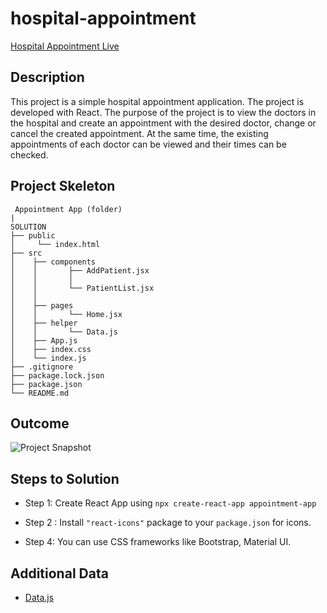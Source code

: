 # hospital-appointment

[Hospital Appointment Live](https://hospital-appointment-page.netlify.app/)

## Description

This project is a simple hospital appointment application. The project is developed with React. The purpose of the project is to view the doctors in the hospital and create an appointment with the desired doctor, change or cancel the created appointment. At the same time, the existing appointments of each doctor can be viewed and their times can be checked.

## Project Skeleton

```
 Appointment App (folder)
|        
SOLUTION
├── public
│     └── index.html
├── src
│    ├── components
│    │       ├── AddPatient.jsx
│    │       │
│    │       └── PatientList.jsx
│    │
│    ├── pages
│    │       └── Home.jsx
│    ├── helper
│    │       └── Data.js
│    ├── App.js
│    ├── index.css
│    └── index.js
├── .gitignore
├── package.lock.json
├── package.json
└── README.md
```

## Outcome

![Project Snapshot](https://github.com/karamanburak/Hospital-Appointment-React/assets/150926922/21c49b0c-29d8-44e7-b9c9-9a883b737024)


## Steps to Solution

- Step 1: Create React App using `npx create-react-app appointment-app`

- Step 2 : Install `"react-icons"` package to your `package.json` for icons.

- Step 4: You can use CSS frameworks like Bootstrap, Material UI.


## Additional Data

  - [Data.js](./src/helper/data.js)
